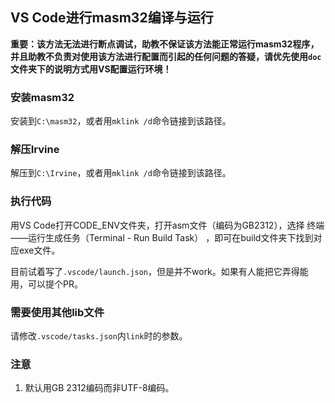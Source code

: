 ## VS Code进行masm32编译与运行

**重要：该方法无法进行断点调试，助教不保证该方法能正常运行masm32程序，并且助教不负责对使用该方法进行配置而引起的任何问题的答疑，请优先使用`doc`文件夹下的说明方式用VS配置运行环境！**

### 安装masm32

安装到`C:\masm32`，或者用`mklink /d`命令链接到该路径。

### 解压Irvine

解压到`C:\Irvine`，或者用`mklink /d`命令链接到该路径。

### 执行代码

用VS Code打开CODE_ENV文件夹，打开asm文件（编码为GB2312），选择 终端——运行生成任务（Terminal - Run Build Task） ，即可在build文件夹下找到对应exe文件。

目前试着写了`.vscode/launch.json`，但是并不work。如果有人能把它弄得能用，可以提个PR。

### 需要使用其他lib文件

请修改`.vscode/tasks.json`内`link`时的参数。

### 注意

1. 默认用GB 2312编码而非UTF-8编码。